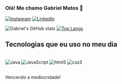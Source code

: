 
### Olá! Me chamo Gabriel Matos 👋

[![Instagram](https://img.shields.io/badge/Instagram-E4405F?style=for-the-badge&logo=instagram&logoColor=white)](https://www.instagram.com/gabriel_matos000/)
[![LinkedIn](https://img.shields.io/badge/LinkedIn-0077B5?style=for-the-badge&logo=linkedin&logoColor=white)](https://www.linkedin.com/in/gabriel-matos-7ab18623a/)

![Gabriel's GitHub stats](https://github-readme-stats.vercel.app/api?username=G4br1elM4t0s&show_icons=true&theme=dracula)
[![Top Langs](https://github-readme-stats.vercel.app/api/top-langs/?username=G4br1elM4t0s&langs_count=8)](https://github.com/anuraghazra/github-readme-stats)

## Tecnologias que eu uso no meu dia

<div style="display : inline_block"><br/>
<img align="center" alt="Java" src="https://img.shields.io/badge/Java-ED8B00?style=for-the-badge&logo=java&logoColor=white" />
<img align="center" alt="JavaScript" src="https://img.shields.io/badge/JavaScript-F7DF1E?style=for-the-badge&logo=javascript&logoColor=black" />
<img align="center" alt="html5" src="https://img.shields.io/badge/HTML5-E34F26?style=for-the-badge&logo=html5&logoColor=white" />
<img align="center" alt="css3" src="https://img.shields.io/badge/CSS3-1572B6?style=for-the-badge&logo=css3&logoColor=white" />

</div><br/>

Vencendo a mediocridade!

